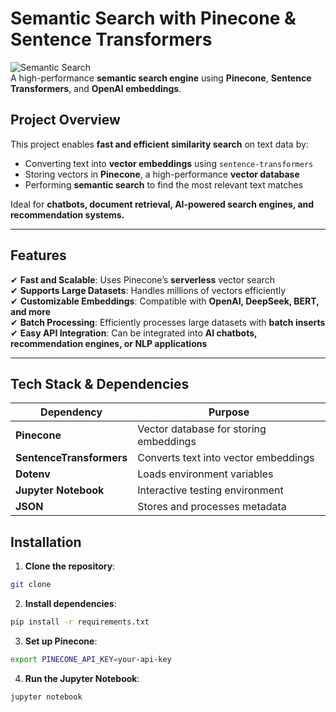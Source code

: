 # Semantic Search with Pinecone & Sentence Transformers

![Semantic Search](https://img.shields.io/badge/Semantic_Search-Pinecone-blue.svg)  
A high-performance **semantic search engine** using **Pinecone**, **Sentence Transformers**, and **OpenAI embeddings**.

## Project Overview
This project enables **fast and efficient similarity search** on text data by:
- Converting text into **vector embeddings** using `sentence-transformers`
- Storing vectors in **Pinecone**, a high-performance **vector database**
- Performing **semantic search** to find the most relevant text matches

Ideal for **chatbots, document retrieval, AI-powered search engines, and recommendation systems.**

---

## Features
✔ **Fast and Scalable**: Uses Pinecone’s **serverless** vector search  
✔ **Supports Large Datasets**: Handles millions of vectors efficiently  
✔ **Customizable Embeddings**: Compatible with **OpenAI, DeepSeek, BERT, and more**  
✔ **Batch Processing**: Efficiently processes large datasets with **batch inserts**  
✔ **Easy API Integration**: Can be integrated into **AI chatbots, recommendation engines, or NLP applications**  

---

## Tech Stack & Dependencies
| Dependency           | Purpose                                      |
|----------------------|----------------------------------------------|
| **Pinecone**        | Vector database for storing embeddings      |
| **SentenceTransformers** | Converts text into vector embeddings    |
| **Dotenv**          | Loads environment variables                 |
| **Jupyter Notebook** | Interactive testing environment           |
| **JSON**            | Stores and processes metadata               |

## Installation
1. **Clone the repository**:
```bash
git clone
```
2. **Install dependencies**:
```bash
pip install -r requirements.txt
```
3. **Set up Pinecone**:
```bash
export PINECONE_API_KEY=your-api-key
```
4. **Run the Jupyter Notebook**:
```bash
jupyter notebook
```